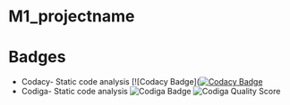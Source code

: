 # M1_projectname
# Badges
* Codacy- Static code analysis
[![Codacy Badge]([![Codacy Badge](https://app.codacy.com/project/badge/Grade/eb681443ac1040b696c360ab6cd785b9)](https://www.codacy.com/gh/Soundarya30/M1_projectname/dashboard?utm_source=github.com&amp;utm_medium=referral&amp;utm_content=Soundarya30/M1_projectname&amp;utm_campaign=Badge_Grade)
* Codiga- Static code analysis
![Codiga Badge](https://api.codiga.io/project/32205/status/svg)
![Codiga Quality Score](https://api.codiga.io/project/32205/score/svg)
